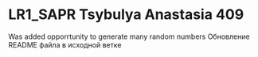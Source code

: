 # LR1_SAPR Tsybulya Anastasia 409
Was added opporrtunity to generate many random numbers
Обновление README файла в исходной ветке